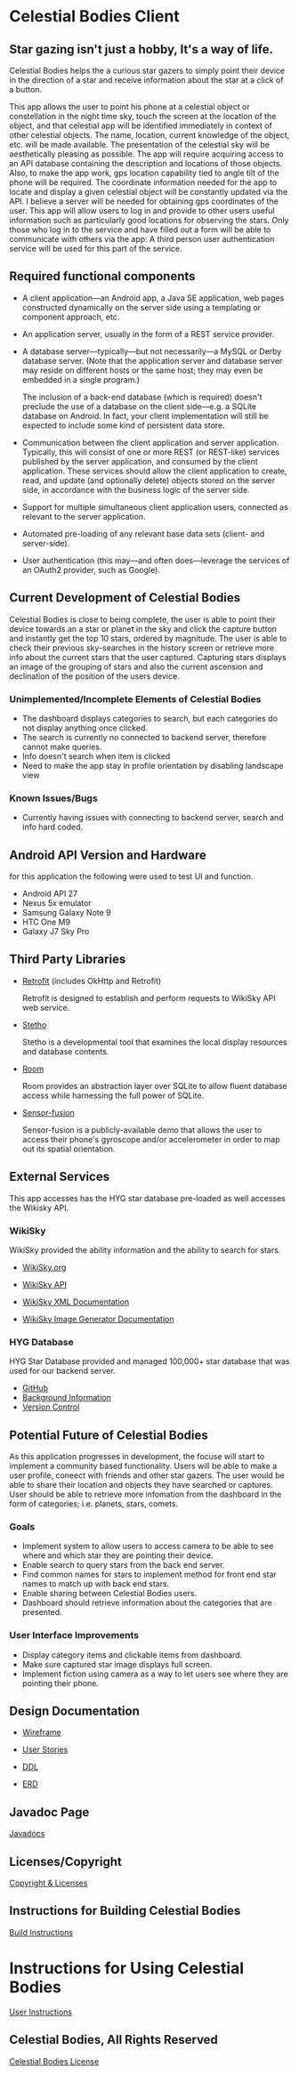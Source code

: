 # Celestial Bodies Client

## Star gazing isn't just a hobby, It's a way of life. 
Celestial Bodies helps the a curious star gazers to simply point their device in the direction of a star and receive information about the star at a click of a button.

This app allows the user to point his phone at a celestial object or constellation in the night time sky, touch the screen at the location of the object, and that celestial app will be identified immediately in context of other celestial objects. The name, location, current knowledge of the object, etc. will be made available. The presentation of the celestial sky will be aesthetically pleasing as possible. The app will require acquiring access to an API database containing the description and locations of those objects. Also, to make the app work, gps location capability tied to angle tilt of the phone will be required. The coordinate information needed for the app to locate and display a given celestial object will be constantly updated via the API. I believe a server will be needed for obtaining gps coordinates of the user. This app will allow users to log in and provide to other users useful information such as particularly good locations for observing the stars. Only those who log in to the service and have filled out a form will be able to communicate with others via the app: A third person user authentication service will be used for this part of the service.

## Required functional components

* A client application&mdash;an Android app, a Java SE application, web pages constructed dynamically on the server side using a templating or component approach, etc.

* An application server, usually in the form of a REST service provider.

* A database server&mdash;typically&mdash;but not necessarily&mdash;a MySQL or Derby database server. (Note that the application server and database server may reside on different hosts or the same host; they may even be embedded in a single program.)

    The inclusion of a back-end database (which is required) doesn't preclude the use of a database on the client side&mdash;e.g. a SQLite database on Android. In fact, your client implementation will still be expected to include some kind of persistent data store.

* Communication between the client application and server application. Typically, this will consist of one or more REST (or REST-like) services published by the server application, and consumed by the client application. These services should allow the client application to create, read, and update (and optionally delete) objects stored on the server side, in accordance with the business logic of the server side.

* Support for multiple simultaneous client application users, connected as relevant to the server application.

* Automated pre-loading of any relevant base data sets (client- and server-side).

* User authentication (this may&mdash;and often does&mdash;leverage the services of an OAuth2 provider, such as Google).

## Current Development of Celestial Bodies

Celestial Bodies is close to being complete, the user is able to point their device towards an a star or planet in the sky and click the capture button and instantly get the top 10 stars, ordered by magnitude. The user is able to check their previous sky-searches in the history screen or retrieve more info about the current stars that the user captured. Capturing stars displays an image of the grouping of stars and also the current ascension and declination of the position of the users device.

### Unimplemented/Incomplete Elements of Celestial Bodies

+ The dashboard displays categories to search, but each categories do not display anything once clicked.
+ The search is currently no connected to backend server, therefore cannot make queries.
+ Info doesn't search when item is clicked
+ Need to make the app stay in profile orientation by disabling landscape view

### Known Issues/Bugs

+ Currently having issues with connecting to backend server, search and info hard coded.

## Android API Version and Hardware

for this application the following were used to test UI and function.
+ Android API 27
+ Nexus 5x emulator
+ Samsung Galaxy Note 9
+ HTC One M9
+ Galaxy J7 Sky Pro

## Third Party Libraries

+ [Retrofit](https://square.github.io/retrofit/) (includes OkHttp and Retrofit)

  Retrofit is designed to establish and perform requests to WikiSky API web service.
  
+ [Stetho](https://github.com/facebook/stetho/blob/master/README.md)

  Stetho is a developmental tool that examines the local display resources and database contents.

+ [Room](https://developer.android.com/jetpack/androidx/releases/room)
    
    Room provides an abstraction layer over SQLite to allow fluent database access while harnessing the full power of SQLite.

+ [Sensor-fusion](https://bitbucket.org/apacha/sensor-fusion-demo)

  Sensor-fusion is a publicly-available demo that allows the user to access their phone's gyroscope and/or accelerometer in order to map out its spatial orientation.

## External Services
This app accesses has the HYG star database pre-loaded as well accesses the Wikisky API.

### WikiSky

WikiSky provided the ability information and the ability to search for stars.
+ [WikiSky.org](http://www.wikisky.org/)

+ [WikiSky API](http://server7.wikisky.org/api?locale=EN)

+ [WikiSky XML Documentation](http://server7.wikisky.org/XML_API_V1.0.html)

+ [WikiSky Image Generator Documentation](http://server7.wikisky.org/ImageGenerator_1.0.html)

### HYG Database

HYG Star Database provided and managed 100,000+ star database that was used for our backend server.

+ [GitHub](https://github.com/astronexus/HYG-Database/blob/master/README.md)
+ [Background Information](http://www.astronexus.com/hyg)
+ [Version Control](http://www.astronexus.com/endeavour)

## Potential Future of Celestial Bodies

As this application progresses in development, the focuse will start to implement a community based functionality. Users will be able to make a user profile, coneect with friends and other star gazers. The user would be able to share their location and objects they have searched or captures.  User should be able to retrieve more infomation from the dashboard in the form of categories; i.e. planets, stars, comets. 

### Goals

+ Implement system to allow users to access camera to be able to see where and which star they are pointing their device.
+ Enable search to query stars from the back end server.
+ Find common names for stars to implement method for front end star names to match up with back end stars.
+ Enable sharing between Celestial Bodies users.
+ Dashboard should retrieve information about the categories that are presented.

### User Interface Improvements

+ Display category items and clickable items from dashboard.
+ Make sure captured star image displays full screen.
+ Implement fiction using camera as a way to let users see where they are pointing their phone.

## Design Documentation

+ [Wireframe](docs/Celestial_Bodies_WireFrame_1_1.pdf)

+ [User Stories](docs/User_Stories.md)

+ [DDL](docs/ddl.md)

+ [ERD](docs/ERD_frontend.pdf)

## Javadoc Page

[Javadocs](docs/api)

## Licenses/Copyright
[Copyright & Licenses](docs/Copyright_&_Licenses.md)

## Instructions for Building Celestial Bodies

[Build Instructions](docs/Build_Instructions.md)

# Instructions for Using Celestial Bodies

[User Instructions](docs/Using_Celestial_Bodies.md)


## Celestial Bodies, All Rights Reserved

[Celestial Bodies License](LICENSE.md)
